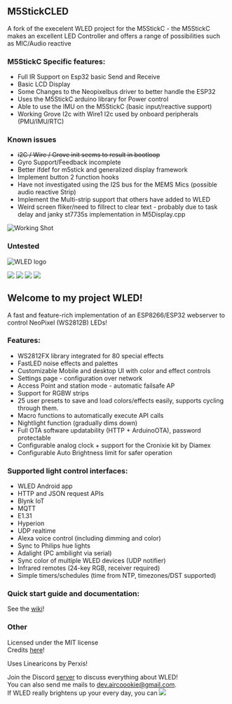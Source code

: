 ## M5StickCLED

A fork of the execelent WLED project for the M5StickC - the M5StickC makes an excellent LED Controller and offers a range of possibilities such as MIC/Audio reactive

### M5StickC Specific features:

- Full IR Support on Esp32 basic Send and Receive
- Basic LCD Display
- Some Changes to the Neopixelbus driver to better handle the ESP32
- Uses the M5StickC arduino library for Power control
- Able to use the IMU on the M5StickC (basic input/reactive support)
- Working Grove I2c with Wire1 I2c used by onboard peripherals (PMU/IMU/RTC)

### Known issues
- ~~i2C / Wire / Grove init seems to result in bootloop~~
- Gyro Support/Feedback incomplete
- Better ifdef for m5stick and generalized display framework
- Implement button 2 function hooks
- Have not investigated using the I2S bus for the MEMS Mics (possible audio reactive Strip)
- Implement the Multi-strip support that others have added to WLED 
- Weird screen fliker/need to fillrect to clear text - probably due to task delay and janky st7735s implementation in M5Display.cpp

![Working Shot](https://raw.githubusercontent.com/aenertia/m5stickCLED/master/working.jpg)



### Untested

![WLED logo](https://raw.githubusercontent.com/Aircoookie/WLED/master/wled_logo.png)   

[![](https://img.shields.io/github/release/Aircoookie/WLED.svg?style=flat-square)](https://github.com/Aircoookie/WLED/releases)
[![](https://img.shields.io/discord/473448917040758787.svg?colorB=blue&label=discord&style=flat-square)](https://discord.gg/KuqP7NE)
[![](https://img.shields.io/badge/quick_start-wiki-blue.svg?style=flat-square)](https://github.com/Aircoookie/WLED/wiki)
[![](https://img.shields.io/badge/app-wled-blue.svg?style=flat-square)](https://github.com/Aircoookie/WLED-App)

## Welcome to my project WLED!

A fast and feature-rich implementation of an ESP8266/ESP32 webserver to control NeoPixel (WS2812B) LEDs!

### Features:
- WS2812FX library integrated for 80 special effects
- FastLED noise effects and palettes
- Customizable Mobile and desktop UI with color and effect controls
- Settings page - configuration over network
- Access Point and station mode - automatic failsafe AP
- Support for RGBW strips
- 25 user presets to save and load colors/effects easily, supports cycling through them.
- Macro functions to automatically execute API calls
- Nightlight function (gradually dims down)
- Full OTA software updatability (HTTP + ArduinoOTA), password protectable
- Configurable analog clock + support for the Cronixie kit by Diamex
- Configurable Auto Brightness limit for safer operation

### Supported light control interfaces:
- WLED Android app
- HTTP and JSON request APIs
- Blynk IoT
- MQTT
- E1.31
- Hyperion
- UDP realtime
- Alexa voice control (including dimming and color)
- Sync to Philips hue lights
- Adalight (PC ambilight via serial)
- Sync color of multiple WLED devices (UDP notifier)
- Infrared remotes (24-key RGB, receiver required)
- Simple timers/schedules (time from NTP, timezones/DST supported)

### Quick start guide and documentation:

See the [wiki](https://github.com/Aircoookie/WLED/wiki)!

### Other

Licensed under the MIT license  
Credits [here](https://github.com/Aircoookie/WLED/wiki/Contributors-&-About)!

Uses Linearicons by Perxis!

Join the Discord [server](https://discord.gg/KuqP7NE) to discuss everything about WLED!  
You can also send me mails to [dev.aircoookie@gmail.com](mailto:dev.aircoookie@gmail.com).  
If WLED really brightens up your every day, you can [![](https://img.shields.io/badge/send%20me%20a%20small%20gift-paypal-blue.svg?style=flat-square)](https://paypal.me/aircoookie)
